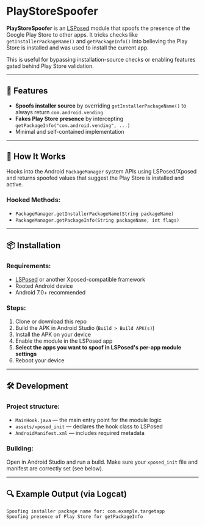 # PlayStoreSpoofer

**PlayStoreSpoofer** is an [LSPosed](https://github.com/JingMatrix/LSPosed) module that spoofs the presence of the Google Play Store to other apps. It tricks checks like `getInstallerPackageName()` and `getPackageInfo()` into believing the Play Store is installed and was used to install the current app.

This is useful for bypassing installation-source checks or enabling features gated behind Play Store validation.

---

## 🧩 Features

- **Spoofs installer source** by overriding `getInstallerPackageName()` to always return `com.android.vending`
- **Fakes Play Store presence** by intercepting `getPackageInfo("com.android.vending", ...)`
- Minimal and self-contained implementation

---

## 🔧 How It Works

Hooks into the Android `PackageManager` system APIs using LSPosed/Xposed and returns spoofed values that suggest the Play Store is installed and active.

### Hooked Methods:

- `PackageManager.getInstallerPackageName(String packageName)`
- `PackageManager.getPackageInfo(String packageName, int flags)`

---

## 📦 Installation

### Requirements:
- [LSPosed](https://github.com/JingMatrix/LSPosed) or another Xposed-compatible framework
- Rooted Android device
- Android 7.0+ recommended

### Steps:
1. Clone or download this repo
2. Build the APK in Android Studio (`Build > Build APK(s)`)
3. Install the APK on your device
4. Enable the module in the LSPosed app
5. **Select the apps you want to spoof in LSPosed's per-app module settings**
6. Reboot your device

---

## 🛠️ Development

### Project structure:

- `MainHook.java` — the main entry point for the module logic
- `assets/xposed_init` — declares the hook class to LSPosed
- `AndroidManifest.xml` — includes required metadata

### Building:
Open in Android Studio and run a build. Make sure your `xposed_init` file and manifest are correctly set (see below).

---

## 🔍 Example Output (via Logcat)

```plaintext
Spoofing installer package name for: com.example.targetapp
Spoofing presence of Play Store for getPackageInfo
